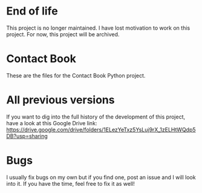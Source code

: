 # End of life
This project is no longer maintained. I have lost motivation to work on this project. For now, this project will be archived.

# Contact Book
These are the files for the Contact Book Python project.

# All previous versions
If you want to dig into the full history of the development of this project, have a look at this Google Drive link: https://drive.google.com/drive/folders/1ELezYeTxz5YsLuj9rX_1zELHtWQdp5DB?usp=sharing

# Bugs
I usually fix bugs on my own but if you find one, post an issue and I will look into it. If you have the time, feel free to fix it as well!
